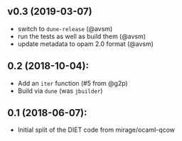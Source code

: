 ## v0.3 (2019-03-07)
- switch to `dune-release` (@avsm)
- run the tests as well as build them (@avsm)
- update metadata to opam 2.0 format (@avsm)

## 0.2 (2018-10-04):
- Add an `iter` function (#5 from @g2p)
- Build via `dune` (was `jbuilder`)

## 0.1 (2018-06-07):
- Initial split of the DIET code from mirage/ocaml-qcow
